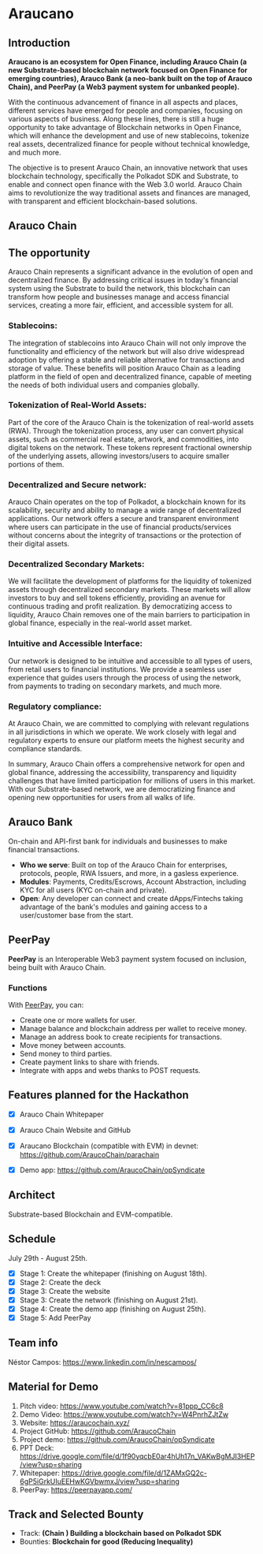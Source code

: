 # Araucano
## Introduction

**Araucano is an ecosystem for Open Finance, including Arauco Chain (a new Substrate-based blockchain network focused on Open Finance for emerging countries), Arauco Bank (a neo-bank built on the top of Arauco Chain), and PeerPay (a Web3 payment system for unbanked people).**

With the continuous advancement of finance in all aspects and places, different services have emerged for people and companies, focusing on various aspects of business. Along these lines, there is still a huge opportunity to take advantage of Blockchain networks in Open Finance, which will enhance the development and use of new stablecoins, tokenize real assets, decentralized finance for people without technical knowledge, and much more.

The objective is to present Arauco Chain, an innovative network that uses blockchain technology, specifically the Polkadot SDK and Substrate, to enable and connect open finance with the Web 3.0 world. Arauco Chain aims to revolutionize the way traditional assets and finances are managed, with transparent and efficient blockchain-based solutions.

## Arauco Chain

## The opportunity
Arauco Chain represents a significant advance in the evolution of open and decentralized finance. By addressing critical issues in today's financial system using the Substrate to build the network, this blockchain can transform how people and businesses manage and access financial services, creating a more fair, efficient, and accessible system for all.

### Stablecoins: 
The integration of stablecoins into Arauco Chain will not only improve the functionality and efficiency of the network but will also drive widespread adoption by offering a stable and reliable alternative for transactions and storage of value. These benefits will position Arauco Chain as a leading platform in the field of open and decentralized finance, capable of meeting the needs of both individual users and companies globally.

### Tokenization of Real-World Assets:
Part of the core of the Arauco Chain is the tokenization of real-world assets (RWA). Through the tokenization process, any user can convert physical assets, such as commercial real estate, artwork, and commodities, into digital tokens on the network. These tokens represent fractional ownership of the underlying assets, allowing investors/users to acquire smaller portions of them.

### Decentralized and Secure network:
Arauco Chain operates on the top of Polkadot, a blockchain known for its scalability, security and ability to manage a wide range of decentralized applications. Our network offers a secure and transparent environment where users can participate in the use of financial products/services without concerns about the integrity of transactions or the protection of their digital assets.

### Decentralized Secondary Markets:
We will facilitate the development of platforms for the liquidity of tokenized assets through decentralized secondary markets. These markets will allow investors to buy and sell tokens efficiently, providing an avenue for continuous trading and profit realization. By democratizing access to liquidity, Arauco Chain removes one of the main barriers to participation in global finance, especially in the real-world asset market.

### Intuitive and Accessible Interface:
Our network is designed to be intuitive and accessible to all types of users, from retail users to financial institutions. We provide a seamless user experience that guides users through the process of using the network, from payments to trading on secondary markets, and much more.

### Regulatory compliance:
At Arauco Chain, we are committed to complying with relevant regulations in all jurisdictions in which we operate. We work closely with legal and regulatory experts to ensure our platform meets the highest security and compliance standards.

In summary, Arauco Chain offers a comprehensive network for open and global finance, addressing the accessibility, transparency and liquidity challenges that have limited participation for millions of users in this market. With our Substrate-based network, we are democratizing finance and opening new opportunities for users from all walks of life.

## Arauco Bank

On-chain and API-first bank for individuals and businesses to make financial transactions.

- **Who we serve**: Built on top of the Arauco Chain for enterprises, protocols, people, RWA Issuers, and more, in a gasless experience.
- **Modules**: Payments, Credits/Escrows, Account Abstraction, including KYC for all users (KYC on-chain and private).
- **Open**: Any developer can connect and create dApps/Fintechs taking advantage of the bank's modules and gaining access to a user/customer base from the start.

## PeerPay

**PeerPay** is an Interoperable Web3 payment system focused on inclusion, being built with Arauco Chain.

### Functions

With [PeerPay](https://peerpayapp.com/), you can:
- Create one or more wallets for user.
- Manage balance and blockchain address per wallet to receive money.
- Manage an address book to create recipients for transactions.
- Move money between accounts.
- Send money to third parties.
- Create payment links to share with friends.
- Integrate with apps and webs thanks to POST requests.


## Features planned for the Hackathon

- [x] Arauco Chain Whitepaper
- [x] Arauco Chain Website and GitHub
- [x] Araucano Blockchain (compatible with EVM) in devnet: https://github.com/AraucoChain/parachain
- [x] Demo app: https://github.com/AraucoChain/opSyndicate


## Architect

Substrate-based Blockchain and EVM-compatible.

## Schedule

July 29th - August 25th.

- [x] Stage 1: Create the whitepaper (finishing on August 18th).
- [x] Stage 2: Create the deck
- [x] Stage 3: Create the website
- [x] Stage 3: Create the network (finishing on August 21st).
- [x] Stage 4: Create the demo app (finishing on August 25th).
- [x] Stage 5: Add PeerPay

## Team info

Néstor Campos: https://www.linkedin.com/in/nescampos/

## Material for Demo
1. Pitch video: https://www.youtube.com/watch?v=81ppp_CC6c8
2. Demo Video: https://www.youtube.com/watch?v=W4PnrhZJtZw
3. Website: https://araucochain.xyz/
4. Project GitHub: https://github.com/AraucoChain
5. Project demo: https://github.com/AraucoChain/opSyndicate
6. PPT Deck: https://drive.google.com/file/d/1f90yqcbE0ar4hUh17n_VAKwBgMJI3HEP/view?usp=sharing
7. Whitepaper: https://drive.google.com/file/d/1ZAMxGQ2c-6gP5iGrkUIuEEHwKGVbwmxJ/view?usp=sharing
8. PeerPay: https://peerpayapp.com/


## Track and Selected Bounty

- Track: **(Chain ) Building a blockchain based on Polkadot SDK**
- Bounties: **Blockchain for good (Reducing Inequality)**
